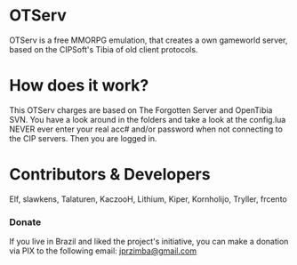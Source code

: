 # OTServ
OTServ is a free MMORPG emulation, that creates a own gameworld server,
based on the CIPSoft's Tibia of old client protocols.

# How does it work?
This OTServ charges are based on The Forgotten Server and OpenTibia SVN.
You have a look around in the folders and take a look at the config.lua
NEVER ever enter your real acc# and/or password when not connecting to the CIP servers.
Then you are logged in.

# Contributors & Developers

Elf, slawkens, Talaturen, KaczooH, Lithium, Kiper, Kornholijo, Tryller, frcento

### Donate

If you live in Brazil and liked the project's initiative, you can make a donation via PIX to the following email: jprzimba@gmail.com

